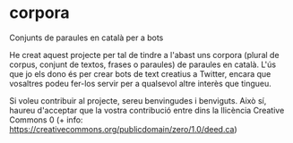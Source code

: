 # corpora
Conjunts de paraules en català per a bots 

He creat aquest projecte per tal de tindre a l'abast uns corpora (plural de corpus, conjunt de textos, frases o paraules) de paraules en català. L'ús que jo els dono és per crear bots de text creatius a Twitter, encara que vosaltres podeu fer-los servir per a qualsevol altre interès que tingueu. 

Si voleu contribuir al projecte, sereu benvingudes i benviguts. Això sí, haureu d'acceptar que la vostra contribució entre dins la llicència Creative Commons 0 (+ info: https://creativecommons.org/publicdomain/zero/1.0/deed.ca)
